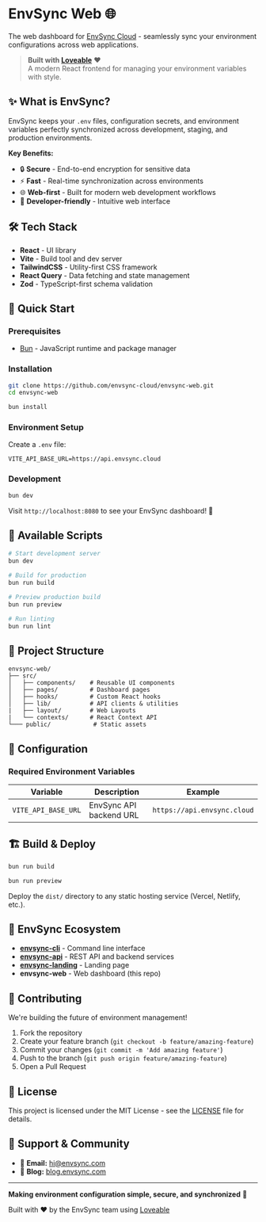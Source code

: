 # EnvSync Web 🌐

The web dashboard for [EnvSync Cloud](https://github.com/envsync-cloud) - seamlessly sync your environment configurations across web applications.

> **Built with [Loveable](https://loveable.dev)** ❤️  
> A modern React frontend for managing your environment variables with style.

## ✨ What is EnvSync?

EnvSync keeps your `.env` files, configuration secrets, and environment variables perfectly synchronized across development, staging, and production environments.

**Key Benefits:**
- 🔒 **Secure** - End-to-end encryption for sensitive data
- ⚡ **Fast** - Real-time synchronization across environments  
- 🌐 **Web-first** - Built for modern web development workflows
- 🔧 **Developer-friendly** - Intuitive web interface

## 🛠️ Tech Stack

- **React** - UI library
- **Vite** - Build tool and dev server
- **TailwindCSS** - Utility-first CSS framework
- **React Query** - Data fetching and state management
- **Zod** - TypeScript-first schema validation

## 🚀 Quick Start

### Prerequisites
- [Bun](https://bun.sh/) - JavaScript runtime and package manager

### Installation

```bash
git clone https://github.com/envsync-cloud/envsync-web.git
cd envsync-web
```

```bash
bun install
```

### Environment Setup

Create a `.env` file:

```env
VITE_API_BASE_URL=https://api.envsync.cloud
```

### Development

```bash
bun dev
```

Visit `http://localhost:8080` to see your EnvSync dashboard! 🎉

## 📝 Available Scripts

```bash
# Start development server
bun dev

# Build for production
bun run build

# Preview production build
bun run preview

# Run linting
bun run lint
```

## 📁 Project Structure

```
envsync-web/
├── src/
│   ├── components/    # Reusable UI components
│   ├── pages/         # Dashboard pages
│   ├── hooks/         # Custom React hooks
│   ├── lib/           # API clients & utilities
|   ├── layout/        # Web Layouts
|   └── contexts/      # React Context API
└─── public/            # Static assets
```

## 🔧 Configuration

### Required Environment Variables

| Variable | Description | Example |
|----------|-------------|---------|
| `VITE_API_BASE_URL` | EnvSync API backend URL | `https://api.envsync.cloud` |

## 🏗️ Build & Deploy

```bash
bun run build
```

```bash
bun run preview
```

Deploy the `dist/` directory to any static hosting service (Vercel, Netlify, etc.).

## 🌟 EnvSync Ecosystem

- **[envsync-cli](https://github.com/envsync-cloud/envsync-cli)** - Command line interface
- **[envsync-api](https://github.com/envsync-cloud/envsync-api)** - REST API and backend services  
- **[envsync-landing](https://github.com/envsync-cloud/envsync-landing)** - Landing page
- **envsync-web** - Web dashboard (this repo)

## 🤝 Contributing

We're building the future of environment management! 

1. Fork the repository
2. Create your feature branch (`git checkout -b feature/amazing-feature`)
3. Commit your changes (`git commit -m 'Add amazing feature'`)
4. Push to the branch (`git push origin feature/amazing-feature`)
5. Open a Pull Request

## 📄 License

This project is licensed under the MIT License - see the [LICENSE](LICENSE) file for details.

## 💬 Support & Community

- 📧 **Email:** hi@envsync.com
- 📖 **Blog:** [blog.envsync.com](https://blog.envsync.com)

---

**Making environment configuration simple, secure, and synchronized** 🌟

Built with ❤️ by the EnvSync team using [Loveable](https://loveable.dev)
